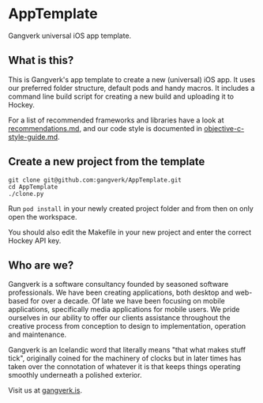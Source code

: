 # AppTemplate
Gangverk universal iOS app template.


## What is this?
This is Gangverk's app template to create a new (universal) iOS app. It uses our preferred folder structure, default pods and handy macros. It includes a command line build script for creating a new build and uploading it to Hockey.

For a list of recommended frameworks and libraries have a look at [recommendations.md](https://github.com/gangverk/AppTemplate/blob/master/recommendations.md), and our code style is documented in [objective-c-style-guide.md](https://github.com/gangverk/AppTemplate/blob/master/objective-c-style-guide.md).


## Create a new project from the template
```
git clone git@github.com:gangverk/AppTemplate.git
cd AppTemplate
./clone.py
```

Run `pod install` in your newly created project folder and from then on only open the workspace.

You should also edit the Makefile in your new project and enter the correct Hockey API key.

## Who are we?
Gangverk is a software consultancy founded by seasoned software professionals. We have been creating applications, both desktop and web-based for over a decade. Of late we have been focusing on mobile applications, specifically media applications for mobile users. We pride ourselves in our ability to offer our clients assistance throughout the creative process from conception to design to implementation, operation and maintenance.

Gangverk is an Icelandic word that literally means "that what makes stuff tick", originally coined for the machinery of clocks but in later times has taken over the connotation of whatever it is that keeps things operating smoothly underneath a polished exterior.

Visit us at [gangverk.is](http://www.gangverk.is).